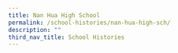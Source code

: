 ```yaml
---
title: Nan Hua High School
permalink: /school-histories/nan-hua-high-sch/
description: ""
third_nav_title: School Histories
---
```

